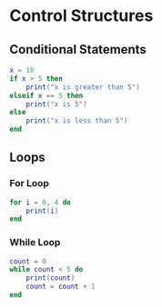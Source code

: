 # Control Structures

## Conditional Statements

```lua
x = 10
if x > 5 then
    print("x is greater than 5")
elseif x == 5 then
    print("x is 5")
else
    print("x is less than 5")
end
```

## Loops

### For Loop

```lua
for i = 0, 4 do
    print(i)
end
```

### While Loop

```lua
count = 0
while count < 5 do
    print(count)
    count = count + 1
end
```

